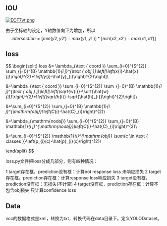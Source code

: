 ## IOU
[![EOF7vt.png](https://s2.ax1x.com/2019/05/18/EOF7vt.png)](https://imgchr.com/i/EOF7vt)

由于坐标轴的设定，Y轴数值向下为增加，所以
$$
intersection = [min(y2, y2') - max(y1, y1')] * [min(x2, x2') - max(x1, x1')]
$$

## loss


$$
\begin{split}
loss &= \lambda_{\text { coord }} \sum_{i=0}^{S^{2}} \sum_{j=0}^{B} \mathbb{1}_{i j}^{\text { obj }}\left[\left(x_{i}-\hat{x}_{i}\right)^{2}+\left(y_{i}-\hat{y}_{i}\right)^{2}\right]\\

&+\lambda_{\text { coord }} \sum_{i=0}^{S^{2}} \sum_{j=0}^{B} \mathbb{1}_{i j}^{\text { obj } j}\left[\left(\sqrt{w_{i}}-\sqrt{\hat{w}_{i}}\right)^{2}+\left(\sqrt{h_{i}}-\sqrt{\hat{h}_{i}}\right)^{2}\right]\\

&+\sum_{i=0}^{S^{2}} \sum_{j=0}^{B} \mathbb{1}_{i j}^{\mathrm{obj}}\left(C_{i}-\hat{C}_{i}\right)^{2}\\

&+\lambda_{\mathrm{noobj}} \sum_{i=0}^{S^{2}} \sum_{j=0}^{B} \mathbb{1}_{i j}^{\mathrm{noobj}}\left(C_{i}-\hat{C}_{i}\right)^{2}\\

&+\sum_{i=0}^{S^{2}} \mathbb{1}_{i}^{\mathrm{obj}} \sum_{c \in \text { classes }}\left(p_{i}(c)-\hat{p}_{i}(c)\right)^{2}\\

\end{split}
$$

loss.py文件把loss分成几部分，则有四种情况：

1 target存在框，prediction没有框：计算not response loss 未响应损失
2 target存在框，prediction存在框：计算response loss响应损失
3 target没有框，prediction没有框：无损失(不计算)
4 target没有框，prediction存在框：计算不包含obj损失  只计算confidence loss

## Data
voc的数据格式是xml，转换为txt，转换代码在data目录下。定义YOLODataset。




